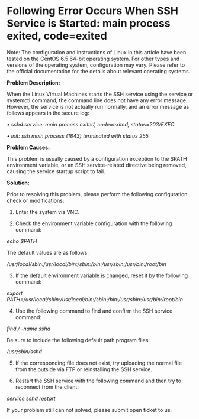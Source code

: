 # Following Error Occurs When SSH Service is Started: main process exited, code=exited




Note: The configuration and instructions of Linux in this article have been tested on the CentOS 6.5 64-bit operating system. For other types and versions of the operating system, configuration may vary. Please refer to the official documentation for the details about relevant operating systems.



**Problem Description:**

When the Linux  Virtual Machines starts the SSH service using the service or systemctl command, the command line does not have any error message. However, the service is not actually run normally, and an error message as follows appears in the secure log:

*• sshd.service: main process exited, code=exited, status=203/EXEC.*

*• init: ssh main process (1843) terminated with status 255.*



**Problem Causes:**

This problem is usually caused by a configuration exception to the $PATH environment variable, or an SSH service-related directive being removed, causing the service startup script to fail.



**Solution:**


Prior to resolving this problem, please perform the following configuration check or modifications:

1. Enter the system via VNC.

2. Check the environment variable configuration with the following command:


*echo $PATH*

The default values ​​are as follows:

*/usr/local/sbin:/usr/local/bin:/sbin:/bin:/usr/sbin:/usr/bin:/root/bin*


3. If the default environment variable is changed, reset it by the following command:



*export PATH=/usr/local/sbin:/usr/local/bin:/sbin:/bin:/usr/sbin:/usr/bin:/root/bin*


4. Use the following command to find and confirm the SSH service command:

*find / -name sshd*

Be sure to include the following default path program files:

*/usr/sbin/sshd*


5. If the corresponding file does not exist, try uploading the normal file from the outside via FTP or reinstalling the SSH service.

6. Restart the SSH service with the following command and then try to reconnect from the client:

*service sshd restart*


If your problem still can not solved, please submit open ticket to us.
